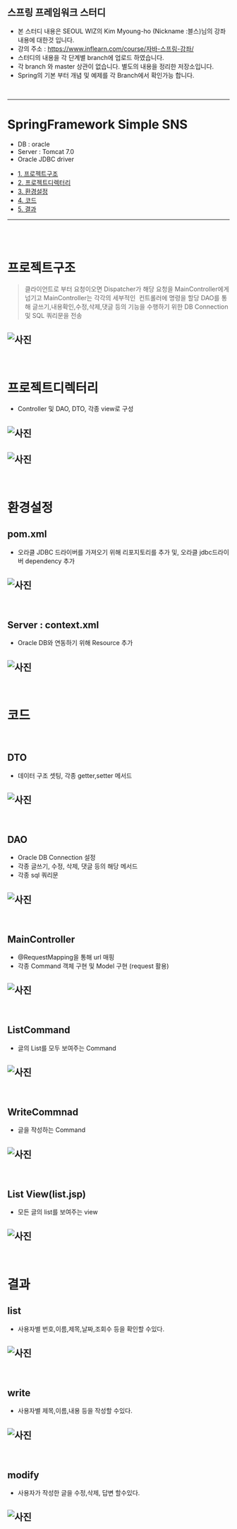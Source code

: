 ##  스프링 프레임워크 스터디

- 본 스터디 내용은 SEOUL WIZ의 Kim Myoung-ho (Nickname :블스)님의 강좌 내용에 대한것 입니다.
- 강의 주소 : https://www.inflearn.com/course/자바-스프링-강좌/
- 스터디의 내용을 각 단계별 branch에 업로드 하였습니다.
- 각 branch 와 master 상관이 없습니다. 별도의 내용을 정리한 저장소입니다.
- Spring의 기본 부터 개념 및 예제를 각 Branch에서 확인가능 합니다.

<br/>

<hr/>

# SpringFramework Simple SNS

- DB : oracle
- Server : Tomcat 7.0
- Oracle JDBC driver 

* [1. 프로젝트구조](#프로젝트구조)
* [2. 프로젝트디렉터리](#프로젝트디렉터리)
* [3. 환경설정](#환경설정)
* [4. 코드](#코드)
* [5. 결과](#결과)


<hr/>

<br/>
<br/>

# 프로젝트구조

> 클라이언트로 부터 요청이오면 Dispatcher가 해당 요청을 MainController에게 넘기고 MainController는 각각의 세부적인
  컨트롤러에 명령을 할당 DAO를 통해 글쓰기,내용확인,수정,삭제,댓글 등의 기능을 수행하기 위한 DB Connection 및 SQL 쿼리문을 전송
   
## ![사진](https://github.com/leedongjoon121/SpringFramework_study/blob/master/document_img/architecture.PNG?raw=true)

<br/>

# 프로젝트디렉터리
- Controller 및 DAO, DTO, 각종 view로 구성

## ![사진](https://github.com/leedongjoon121/SpringFramework_study/blob/master/document_img/directory1.PNG?raw=true)

## ![사진](https://github.com/leedongjoon121/SpringFramework_study/blob/master/document_img/directory2.PNG?raw=true)

<br/>

# 환경설정
## pom.xml
- 오라클 JDBC 드라이버를 가져오기 위해 리포지토리를 추가 및, 오라클 jdbc드라이버 dependency 추가

## ![사진](https://github.com/leedongjoon121/SpringFramework_study/blob/master/document_img/pom_xml.PNG?raw=true)

<br/>

## Server : context.xml
- Oracle DB와 연동하기 위해 Resource 추가

## ![사진](https://github.com/leedongjoon121/SpringFramework_study/blob/master/document_img/server_context_xml.png?raw=true)

<br/>

# 코드

<br/>


## DTO
- 데이터 구조 셋팅, 각종 getter,setter 메서드

## ![사진](https://github.com/leedongjoon121/SpringFramework_study/blob/master/document_img/DTO.PNG?raw=true)

<br/>


## DAO
- Oracle DB Connection 설정
- 각종 글쓰기, 수정, 삭제, 댓글 등의 해당 메서드
- 각종 sql 쿼리문

## ![사진](https://github.com/leedongjoon121/SpringFramework_study/blob/master/document_img/DAO.PNG?raw=true)

<br/>


## MainController
- @RequestMapping을 통해 url 매핑
- 각종 Command 객체 구현 및 Model 구현 (request 활용)   

## ![사진](https://github.com/leedongjoon121/SpringFramework_study/blob/master/document_img/controller.PNG?raw=true)

<br/>

## ListCommand
- 글의 List를 모두 보여주는 Command

## ![사진](https://github.com/leedongjoon121/SpringFramework_study/blob/master/document_img/List_command.PNG?raw=true)


<br/>

## WriteCommnad
- 글을 작성하는 Command

## ![사진](https://github.com/leedongjoon121/SpringFramework_study/blob/master/document_img/write_command.PNG?raw=true)


<br/>

## List View(list.jsp)
- 모든 글의 list를 보여주는 view

## ![사진](https://github.com/leedongjoon121/SpringFramework_study/blob/master/document_img/list_jsp.PNG?raw=true)


<br/>

# 결과

## list
- 사용자별 번호,이름,제목,날짜,조회수 등을 확인할 수있다.

## ![사진](https://github.com/leedongjoon121/SpringFramework_study/blob/master/document_img/list_view.PNG?raw=true)

<br/>

## write 
- 사용자별 제목,이름,내용 등을 작성할 수있다.

## ![사진](https://github.com/leedongjoon121/SpringFramework_study/blob/master/document_img/write.PNG?raw=true)

<br/>

## modify
- 사용자가 작성한 글을 수정,삭제, 답변 할수있다.

## ![사진](https://github.com/leedongjoon121/SpringFramework_study/blob/master/document_img/modify.PNG?raw=true)
